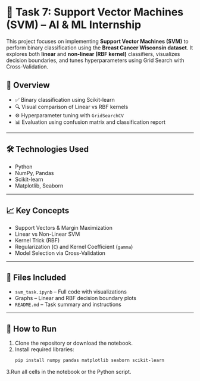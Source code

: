 # 🧠 Task 7: Support Vector Machines (SVM) – AI & ML Internship

This project focuses on implementing **Support Vector Machines (SVM)** to perform binary classification using the **Breast Cancer Wisconsin dataset**.
It explores both **linear** and **non-linear (RBF kernel)** classifiers, visualizes decision boundaries, and tunes hyperparameters using Grid Search with Cross-Validation.

## 📂 Overview

- ✅ Binary classification using Scikit-learn
- 🔍 Visual comparison of Linear vs RBF kernels
- ⚙️ Hyperparameter tuning with `GridSearchCV`
- 📊 Evaluation using confusion matrix and classification report

---

## 🛠️ Technologies Used

- Python
- NumPy, Pandas
- Scikit-learn
- Matplotlib, Seaborn

---

## 📈 Key Concepts

- Support Vectors & Margin Maximization
- Linear vs Non-Linear SVM
- Kernel Trick (RBF)
- Regularization (`C`) and Kernel Coefficient (`gamma`)
- Model Selection via Cross-Validation

---

## 📁 Files Included

- `svm_task.ipynb` – Full code with visualizations
- Graphs – Linear and RBF decision boundary plots
- `README.md` – Task summary and instructions

---

## 🚀 How to Run

1. Clone the repository or download the notebook.
2. Install required libraries:
   ```bash
   pip install numpy pandas matplotlib seaborn scikit-learn
3.Run all cells in the notebook or the Python script.
